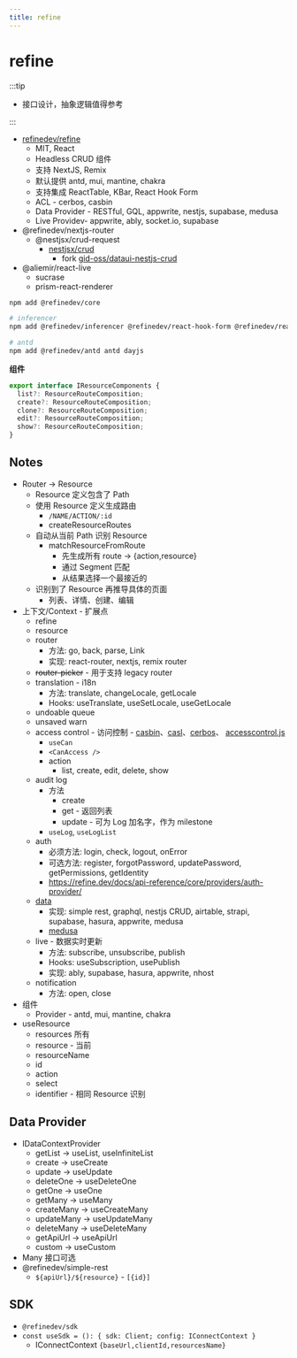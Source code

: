 ```yaml
---
title: refine
---
```


# refine

:::tip

- 接口设计，抽象逻辑值得参考

:::

- [refinedev/refine](https://github.com/refinedev/refine)
  - MIT, React
  - Headless CRUD 组件
  - 支持 NextJS, Remix
  - 默认提供 antd, mui, mantine, chakra
  - 支持集成 ReactTable, KBar, React Hook Form
  - ACL - cerbos, casbin
  - Data Provider - RESTful, GQL, appwrite, nestjs, supabase, medusa
  - Live Providev- appwrite, ably, socket.io, supabase
- @refinedev/nextjs-router
  - @nestjsx/crud-request
    - [nestjsx/crud](https://github.com/nestjsx/crud)
      - fork [gid-oss/dataui-nestjs-crud](https://github.com/gid-oss/dataui-nestjs-crud)
- @aliemir/react-live
  - sucrase
  - prism-react-renderer

```bash
npm add @refinedev/core

# inferencer
npm add @refinedev/inferencer @refinedev/react-hook-form @refinedev/react-table @tanstack/react-table

# antd
npm add @refinedev/antd antd dayjs
```

**组件**

```ts
export interface IResourceComponents {
  list?: ResourceRouteComposition;
  create?: ResourceRouteComposition;
  clone?: ResourceRouteComposition;
  edit?: ResourceRouteComposition;
  show?: ResourceRouteComposition;
}
```

## Notes

- Router -> Resource
  - Resource 定义包含了 Path
  - 使用 Resource 定义生成路由
    - `/NAME/ACTION/:id`
    - createResourceRoutes
  - 自动从当前 Path 识别 Resource
    - matchResourceFromRoute
      - 先生成所有 route -> {action,resource}
      - 通过 Segment 匹配
      - 从结果选择一个最接近的
  - 识别到了 Resource 再推导具体的页面
    - 列表、详情、创建、编辑
- 上下文/Context - 扩展点
  - refine
  - resource
  - router
    - 方法: go, back, parse, Link
    - 实现: react-router, nextjs, remix router
  - ~~router-picker~~ - 用于支持 legacy router
  - translation - i18n
    - 方法: translate, changeLocale, getLocale
    - Hooks: useTranslate, useSetLocale, useGetLocale
  - undoable queue
  - unsaved warn
  - access control - 访问控制 - [casbin](../../service/auth/authz/casbin.md)、[casl](../../service/auth/authz/casl.md)、[cerbos](https://github.com/cerbos/cerbos)、 [accesscontrol.js](https://github.com/onury/accesscontrol)
    - `useCan`
    - `<CanAccess />`
    - action
      - list, create, edit, delete, show
  - audit log
    - 方法
      - create
      - get - 返回列表
      - update - 可为 Log 加名字，作为 milestone
    - `useLog`, `useLogList`
  - auth
    - 必须方法: login, check, logout, onError
    - 可选方法: register, forgotPassword, updatePassword, getPermissions, getIdentity
    - https://refine.dev/docs/api-reference/core/providers/auth-provider/
  - [data](#data-provider)
    - 实现: simple rest, graphql, nestjs CRUD, airtable, strapi, supabase, hasura, appwrite, medusa
    - [medusa](https://github.com/medusajs/medusa)
  - live - 数据实时更新
    - 方法: subscribe, unsubscribe, publish
    - Hooks: useSubscription, usePublish
    - 实现: ably, supabase, hasura, appwrite, nhost
  - notification
    - 方法: open, close
- 组件
  - Provider - antd, mui, mantine, chakra
- useResource
  - resources 所有
  - resource - 当前
  - resourceName
  - id
  - action
  - select
  - identifier - 相同 Resource 识别

## Data Provider

- IDataContextProvider
  - getList -> useList, useInfiniteList
  - create -> useCreate
  - update -> useUpdate
  - deleteOne -> useDeleteOne
  - getOne -> useOne
  - getMany -> useMany
  - createMany -> useCreateMany
  - updateMany -> useUpdateMany
  - deleteMany -> useDeleteMany
  - getApiUrl -> useApiUrl
  - custom -> useCustom
- Many 接口可选
- @refinedev/simple-rest
  - `${apiUrl}/${resource}` - `[{id}]`

## SDK

- `@refinedev/sdk`
- `const useSdk = (): { sdk: Client; config: IConnectContext }`
  - IConnectContext `{baseUrl,clientId,resourcesName}`
